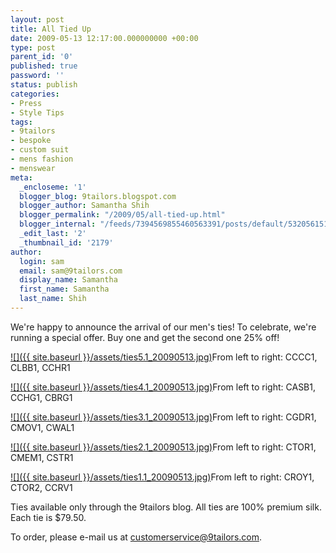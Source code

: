 ```yaml
---
layout: post
title: All Tied Up
date: 2009-05-13 12:17:00.000000000 +00:00
type: post
parent_id: '0'
published: true
password: ''
status: publish
categories:
- Press
- Style Tips
tags:
- 9tailors
- bespoke
- custom suit
- mens fashion
- menswear
meta:
  _encloseme: '1'
  blogger_blog: 9tailors.blogspot.com
  blogger_author: Samantha Shih
  blogger_permalink: "/2009/05/all-tied-up.html"
  blogger_internal: "/feeds/7394569855460563391/posts/default/5320561510093725114"
  _edit_last: '2'
  _thumbnail_id: '2179'
author:
  login: sam
  email: sam@9tailors.com
  display_name: Samantha
  first_name: Samantha
  last_name: Shih
---
```

We're happy to announce the arrival of our men's ties! To celebrate, we're running a special offer. Buy one and get the second one 25% off!

[![]({{ site.baseurl }}/assets/ties5.1_20090513.jpg)](http://3.bp.blogspot.com/_RlJ3L7W6dBw/Sgq9xg3gjXI/AAAAAAAAHhQ/-4GHNOi6eDY/s1600-h/ties5.1_20090513.jpg)From left to right: CCCC1, CLBB1, CCHR1

[![]({{ site.baseurl }}/assets/ties4.1_20090513.jpg)](http://4.bp.blogspot.com/_RlJ3L7W6dBw/Sgq9xry9xgI/AAAAAAAAHhI/xyAxSEIokv0/s1600-h/ties4.1_20090513.jpg)From left to right: CASB1, CCHG1, CBRG1  

[![]({{ site.baseurl }}/assets/ties3.1_20090513.jpg)](http://3.bp.blogspot.com/_RlJ3L7W6dBw/Sgq9xqlEiaI/AAAAAAAAHhA/0Q2lit-ObLs/s1600-h/ties3.1_20090513.jpg)From left to right: CGDR1, CMOV1, CWAL1

[![]({{ site.baseurl }}/assets/ties2.1_20090513.jpg)](http://1.bp.blogspot.com/_RlJ3L7W6dBw/Sgq9xRL_3vI/AAAAAAAAHg4/TxvQke1n0lw/s1600-h/ties2.1_20090513.jpg)From left to right: CTOR1, CMEM1, CSTR1  

[![]({{ site.baseurl }}/assets/ties1.1_20090513.jpg)](http://4.bp.blogspot.com/_RlJ3L7W6dBw/Sgq9xYEGBBI/AAAAAAAAHgw/tJcLOWSIOKU/s1600-h/ties1.1_20090513.jpg)From left to right: CROY1, CTOR2, CCRV1

  
Ties available only through the 9tailors blog. All ties are 100% premium silk. Each tie is $79.50.  
  
To order, please e-mail us at customerservice@9tailors.com.